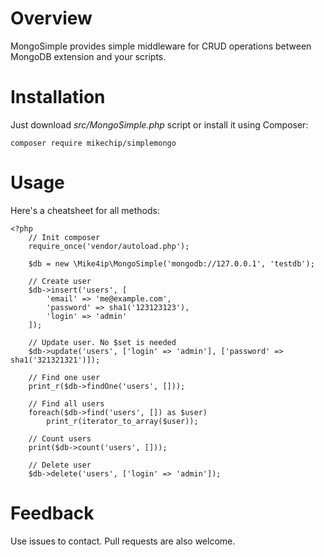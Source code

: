 # Overview

MongoSimple provides simple middleware for CRUD operations 
between MongoDB extension and your scripts.

# Installation

Just download *src/MongoSimple.php* script
or install it using Composer:

`composer require mikechip/simplemongo`

# Usage

Here's a cheatsheet for all methods:

```
<?php
    // Init composer
    require_once('vendor/autoload.php');

    $db = new \Mike4ip\MongoSimple('mongodb://127.0.0.1', 'testdb');

    // Create user
    $db->insert('users', [
        'email' => 'me@example.com',
        'password' => sha1('123123123'),
        'login' => 'admin'
    ]);

    // Update user. No $set is needed
    $db->update('users', ['login' => 'admin'], ['password' => sha1('321321321')]);

    // Find one user
    print_r($db->findOne('users', []));

    // Find all users
    foreach($db->find('users', []) as $user)
        print_r(iterator_to_array($user));

    // Count users
    print($db->count('users', []));

    // Delete user
    $db->delete('users', ['login' => 'admin']);
```
    
# Feedback

Use issues to contact. Pull requests are also welcome.
